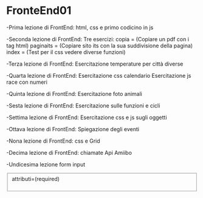 # FronteEnd01

-Prima lezione di FrontEnd:
html, css e primo codicino in js

-Seconda lezione di FrontEnd:
Tre esercizi:
copia = (Copiare un pdf con i tag html)
paginaits = (Copiare sito its con la sua suddivisione della pagina)
index = (Test per il css vedere diverse funzioni)

-Terza lezione di FrontEnd:
Esercitazione temperature per città diverse

-Quarta lezione di FrontEnd:
Esercitazione css calendario
Esercitazione js race con numeri

-Quinta lezione di FrontEnd:
Esercitazione foto animali
<img> <picture>

-Sesta lezione di FrontEnd:
Esercitazione sulle funzioni e cicli

-Settima lezione di FrontEnd:
Esercitazione css e js sugli oggetti

-Ottava lezione di FrontEnd:
Spiegazione degli eventi

-Nona lezione di FrontEnd:
css e Grid

-Decima lezione di FrontEnd:
chiamate Api Amiibo

-Undicesima lezione
form input <fieldset> attributi=(required) <em>

